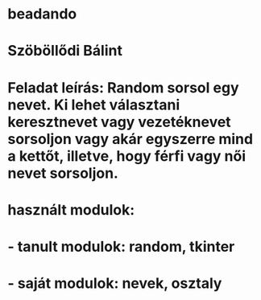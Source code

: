 # beadando
# Szöböllődi Bálint
# Feladat leírás: Random sorsol egy nevet. Ki lehet választani keresztnevet vagy vezetéknevet sorsoljon vagy akár egyszerre mind a kettőt, illetve, hogy férfi vagy női nevet sorsoljon.
# használt modulok:
# - tanult modulok: random, tkinter
# - saját modulok: nevek, osztaly
